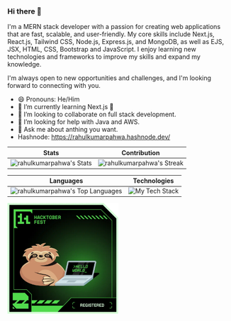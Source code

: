 ### Hi there 👋

<!--
**rahulkumarpahwa/rahulkumarpahwa** is a ✨ _special_ ✨ repository because its `README.md` (this file) appears on your GitHub profile.

Here are some ideas to get you started:

-->

I'm a MERN stack developer with a passion for creating web applications that are fast, scalable, and user-friendly. My core skills include Next.js, React.js, Tailwind CSS, Node.js, Express.js, and MongoDB, as well as EJS, JSX, HTML, CSS, Bootstrap and JavaScript. I enjoy learning new technologies and frameworks to improve my skills and expand my knowledge.

I'm always open to new opportunities and challenges, and I'm looking forward to connecting with you.

<!--- 🔭 I’m currently working on ... --->
- 😄 Pronouns: He/Him
- 🌱 I’m currently learning Next.js 🚀
- 👯 I’m looking to collaborate on full stack development.
- 🤔 I’m looking for help with Java and AWS.
- 💬 Ask me about anthing you want.
- Hashnode: https://rahulkumarpahwa.hashnode.dev/


<!-- ⚡ Fun fact: -->
| Stats        | Contribution | 
| :-------------:|:-------------:| 
| ![rahulkumarpahwa's Stats](https://github-readme-stats.vercel.app/api?username=rahulkumarpahwa&theme=vue-dark&show_icons=true&hide_border=true&count_private=true) | ![rahulkumarpahwa's Streak](https://github-readme-streak-stats.herokuapp.com/?user=rahulkumarpahwa&theme=vue-dark&hide_border=true) | 


| Languages      | Technologies |
| :--------------:| :--------------: |
| ![rahulkumarpahwa's Top Languages](https://github-readme-stats.vercel.app/api/top-langs/?username=rahulkumarpahwa&theme=vue-dark&show_icons=true&hide_border=true&layout=compact) | ![My Tech Stack](https://github-readme-tech-stack.vercel.app/api/cards?align=center&titleAlign=center&lineHeight=8&lineCount=2&theme=vue&width=650&bg=%2335495E&badge=%233E556E&border=%233E556E&titleColor=%2341B883&line1=NEXT.JS%2CNEXT.JS%2Cffffff%3BREACT%2CREACT.JS%2Cffffff%3BTAILWINDCSS%2CTAILWIND+CSS%2Cffffff%3BNODE.JS%2CNODE.JS%2Cffffff%3BEXPRESS%2CEXPRESS.JS%2Cffffff%3B&line2=MONGODB%2CMONGODB%2Cffffff%3BBOOTSTRAP%2CBOOTSTRAP%2Cffffff%3BJAVASCRIPT%2CJAVASCRIPT%2Cffffff%3BTYPESCRIPT%2CTYPESCRIPT%2Cffffff%3B)


<!--![Postman](https://github-readme-tech-stack.vercel.app/api/cards?title=Postman&lineCount=1&bg=%23212121&badge=%23e05320&border=%23e05320&titleColor=%23ffffff&line1=typescript%2Ctypescript%2C3fd6e6%3Bexpress%2CExpress.js%2C3fd6e6%3B)-->


<!-- github link -->
<!--- https://github-readme-tech-stack.vercel.app/api/cards?align=center&titleAlign=center&lineHeight=8&lineCount=2&theme=vue&width=650&bg=%2335495E&badge=%233E556E&border=%233E556E&titleColor=%2341B883&line1=NEXT.JS%2CNEXT.JS%2Cffffff%3BREACT%2CREACT.JS%2Cffffff%3BTAILWINDCSS%2CTAILWIND+CSS%2Cffffff%3BNODE.JS%2CNODE.JS%2Cffffff%3BEXPRESS%2CEXPRESS.JS%2Cffffff%3B&line2=MONGODB%2CMONGODB%2Cffffff%3BBOOTSTRAP%2CBOOTSTRAP%2Cffffff%3BJAVASCRIPT%2CJAVASCRIPT%2Cffffff%3BTYPESCRIPT%2CTYPESCRIPT%2Cffffff%3B --->

<!--- Html link--->
<!--- <img src="https://github-readme-tech-stack.vercel.app/api/cards?align=center&titleAlign=center&lineHeight=8&lineCount=2&theme=vue&width=650&bg=%2335495E&badge=%233E556E&border=%233E556E&titleColor=%2341B883&line1=NEXT.JS%2CNEXT.JS%2Cffffff%3BREACT%2CREACT.JS%2Cffffff%3BTAILWINDCSS%2CTAILWIND+CSS%2Cffffff%3BNODE.JS%2CNODE.JS%2Cffffff%3BEXPRESS%2CEXPRESS.JS%2Cffffff%3B&line2=MONGODB%2CMONGODB%2Cffffff%3BBOOTSTRAP%2CBOOTSTRAP%2Cffffff%3BJAVASCRIPT%2CJAVASCRIPT%2Cffffff%3BTYPESCRIPT%2CTYPESCRIPT%2Cffffff%3B" alt="My Tech Stack" /> -->


<!--- testing--->
<!-- !This one is just a test.
![slack](https://github-readme-tech-stack.vercel.app/api/cards?title=slack&lineCount=1&bg=%232a072c&badge=%237d3986&border=%233e1043&titleColor=%23d8e7f8&line1=typescript%2CTYPESCRIPT%2C3178c6%3Bexpress%2CEXPRESS.JS%2C4f9cb6%3B)
--->

<!-- [![An image of @rahulkumarpahwa's Holopin badges, which is a link to view their full Holopin profile](https://holopin.me/rahulkumarpahwa)](https://holopin.io/@rahulkumarpahwa) -->
[<img src="./level0-sloth-hello-0-0-0-0.webp" width="250"/>](image.png)
